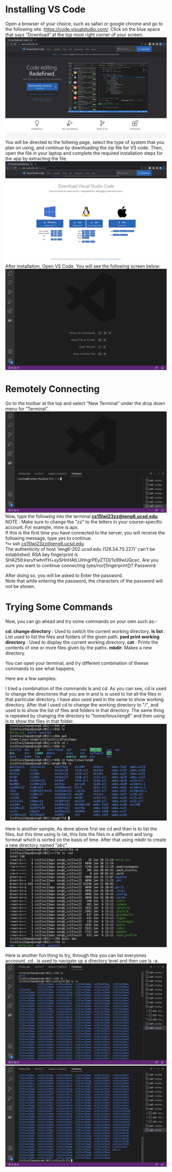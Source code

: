 # Installing VS Code 
Open a browser of your choice, such as safari or google chrome and go to the following site :https://code.visualstudio.com/. Click on the blue space that says “Download” at the top most right corner of your screen.
![Image](ss2.png)
You will be directed to the follwing page, select the type of system that you plan on using, and continue by downloading the zip file for VS code. Then, open the file in your laptop and complete the required installation steps for the app by extracting the file.
![Image](ss3.png)
After installation, Open VS Code. You will see the following screen below:
![Image](ss1.png)

# Remotely Connecting
Go to the toolbar at the top and select “New Terminal” under the drop down menu for “Terminal”. 
![Image](ss4.png)
Now, type the following into the terminal **cs15lwi23zz@ieng6.ucsd.edu**. <br>
NOTE : Make sure to change the "zz" to  the letters in your course-specific account. For example, mine is apx.<br>
If this is the first time you have connected to the server, you will receive the following message, type yes to continue. <br>
*⤇ ssh cs15lwi23zz@ieng6.ucsd.edu<br>
The authenticity of host 'ieng6-202.ucsd.edu (128.54.70.227)' can't be established.
RSA key fingerprint is SHA256:ksruYwhnYH+sySHnHAtLUHngrPEyZTDl/1x99wUQcec.
Are you sure you want to continue connecting (yes/no/[fingerprint])? 
Password: 

After doing so, you will be asked to Enter the password. <br>
Note that while entering the password, the characters of the password will not be shown.



# Trying Some Commands
Now, you can go ahead and try some commands on your own such as:-

**cd: change directory** : Used to switch the current working directory.
**ls list**  : List used to list the files and folders of the given path.
**pwd print working directory** : Used to display the current working directory.
**cat** : Prints the contents of one or more files given by the paths.
**mkdir**: Makes a new directory.

You can open your terminal, and try different combination of theese commands to see what happens.

Here are a few samples: 

I tried a combination of the commands ls and cd.
As you can see, cd is used to change the directories that you are in and ls is used to list all the files in that particular directory. 
I have also used pwd in the same to show working directory. 
After that I used cd to change the working directory to "/", and used ls to show the list of files and folders in that directory. 
The same thing is repeated by changing the directory to "home/linux/ieng6" and then using ls to show the files in that folder.
![Image](sss1.png)

Here is another sample, As done above first we cd and then ls to list the files, but this time using ls-lat, this lists the files in a different and long formnat which is sorted on the basis of time. After that using mkdir to create a new directory named "abc". 
![Image](sss2.png)

Here is another fun thing to try, through this you can list everyones accoount. 
cd.. is used to navigate up a directory level and then use ls -a. 
![Image](ss6.png)
![Image](ss7.png)








  

